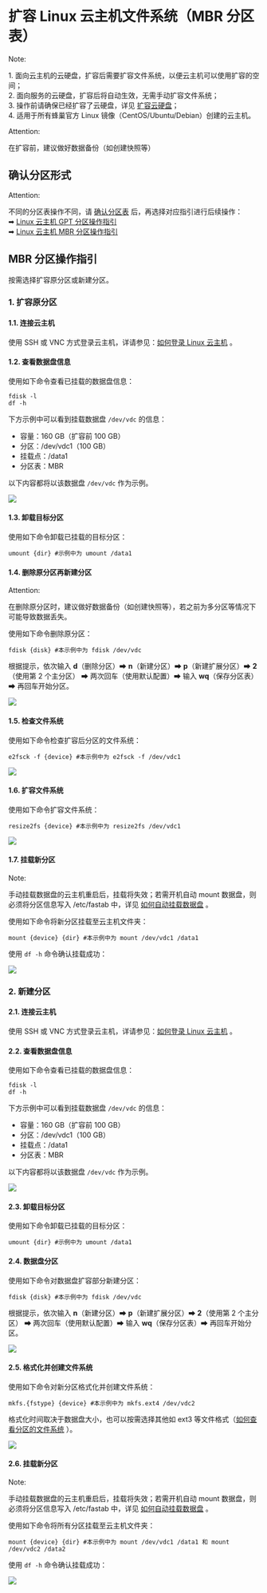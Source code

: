 # 扩容 Linux 云主机文件系统（MBR 分区表）

<span>Note:</span><div class="alertContent">1. 面向云主机的云硬盘，扩容后需要扩容文件系统，以便云主机可以使用扩容的空间；<br>2. 面向服务的云硬盘，扩容后将自动生效，无需手动扩容文件系统；<br>3. 操作前请确保已经扩容了云硬盘，详见 [扩容云硬盘](http://support.c.163.com/md.html#!平台服务/云硬盘/使用指南/扩容云硬盘.md)；<br>4. 适用于所有蜂巢官方 Linux 镜像（CentOS/Ubuntu/Debian）创建的云主机。</div>

<span>Attention:</span><div class="alertContent">在扩容前，建议做好数据备份（如创建快照等）</div>
## 确认分区形式

<span>Attention:</span><div class="alertContent">不同的分区表操作不同，请 [确认分区表](http://support.c.163.com/md.html#!平台服务/云硬盘/运维指南/Linux云主机/Linux云主机查看数据盘分区信息.md) 后，再选择对应指引进行后续操作：<br>➡ [Linux 云主机 GPT 分区操作指引](http://support.c.163.com/md.html#!平台服务/云硬盘/使用指南/扩容文件系统/扩容Linux云主机文件系统-GPT.md)<br>➡ [Linux 云主机 MBR 分区操作指引](http://support.c.163.com/md.html#!平台服务/云硬盘/使用指南/扩容文件系统/扩容Linux云主机文件系统-MBR.md)</div>

## MBR 分区操作指引

按需选择扩容原分区或新建分区。

### 1. 扩容原分区

#### 1.1. 连接云主机

使用 SSH 或 VNC 方式登录云主机，详请参见：[如何登录 Linux 云主机](http://support.c.163.com/md.html#!计算服务/云主机/使用指南/linux主机登录方法.md) 。

#### 1.2. 查看数据盘信息

使用如下命令查看已挂载的数据盘信息：

	fdisk -l
	df -h

下方示例中可以看到挂载数据盘 `/dev/vdc` 的信息：
* 容量：160 GB（扩容前 100 GB）
* 分区：/dev/vdc1（100 GB）
* 挂载点：/data1
* 分区表：MBR

以下内容都将以该数据盘 `/dev/vdc` 作为示例。

![](../../image/扩容文件系统-linux-确认数据盘信息.png)

#### 1.3. 卸载目标分区

使用如下命令卸载已挂载的目标分区：

	umount {dir} #示例中为 umount /data1

#### 1.4. 删除原分区再新建分区

<span>Attention:</span><div class="alertContent">在删除原分区时，建议做好数据备份（如创建快照等），若之前为多分区等情况下可能导致数据丢失。</div>

使用如下命令删除原分区：

	fdisk {disk} #本示例中为 fdisk /dev/vdc

根据提示，依次输入 **d**（删除分区）➡ **n**（新建分区）➡ **p**（新建扩展分区）➡ **2**（使用第 2 个主分区） ➡ 两次回车（使用默认配置）➡ 输入 **wq**（保存分区表）➡ 再回车开始分区。

![](../../image/扩容文件系统-linux-mbr-删除分区再新建.png)

#### 1.5. 检查文件系统

使用如下命令检查扩容后分区的文件系统：

	e2fsck -f {device} #本示例中为 e2fsck -f /dev/vdc1

![](../../image/扩容文件系统-linux-e2fsck.png)

#### 1.6. 扩容文件系统

使用如下命令扩容文件系统：

	resize2fs {device} #本示例中为 resize2fs /dev/vdc1

![](../../image/扩容文件系统-linux-resize2fs.png)

#### 1.7. 挂载新分区

<span>Note:</span><div class="alertContent">手动挂载数据盘的云主机重启后，挂载将失效；若需开机自动 mount 数据盘，则必须将分区信息写入 /etc/fastab 中，详见 [如何自动挂载数据盘](http://support.c.163.com/md.html#!平台服务/云硬盘/运维指南/Linux云主机/Linux云主机自动挂载数据盘.md) 。</div>

使用如下命令将新分区挂载至云主机文件夹：

	mount {device} {dir} #本示例中为 mount /dev/vdc1 /data1

使用 `df -h` 命令确认挂载成功：

![](../../image/扩容文件系统-linux-mount新分区.png)


### 2. 新建分区

#### 2.1. 连接云主机

使用 SSH 或 VNC 方式登录云主机，详请参见：[如何登录 Linux 云主机](http://support.c.163.com/md.html#!计算服务/云主机/使用指南/linux主机登录方法.md) 。


#### 2.2. 查看数据盘信息

使用如下命令查看已挂载的数据盘信息：

	fdisk -l
	df -h

下方示例中可以看到挂载数据盘 `/dev/vdc` 的信息：
* 容量：160 GB（扩容前 100 GB）
* 分区：/dev/vdc1（100 GB）
* 挂载点：/data1
* 分区表：MBR

以下内容都将以该数据盘 `/dev/vdc` 作为示例。

![](../../image/扩容文件系统-linux-确认数据盘信息.png)

#### 2.3. 卸载目标分区

使用如下命令卸载已挂载的目标分区：

	umount {dir} #示例中为 umount /data1

#### 2.4. 数据盘分区

使用如下命令对数据盘扩容部分新建分区：

	fdisk {disk} #本示例中为 fdisk /dev/vdc 

根据提示，依次输入 **n**（新建分区）➡ **p**（新建扩展分区）➡ **2**（使用第 2 个主分区） ➡ 两次回车（使用默认配置）➡ 输入 **wq**（保存分区表）➡ 再回车开始分区。

![](../../image/扩容文件系统-linux-mbr-新建分区.png)

#### 2.5. 格式化并创建文件系统

使用如下命令对新分区格式化并创建文件系统：

	mkfs.{fstype} {device} #本示例中为 mkfs.ext4 /dev/vdc2

格式化时间取决于数据盘大小，也可以按需选择其他如 ext3 等文件格式（[如何查看分区的文件系统](http://support.c.163.com/md.html#!平台服务/云硬盘/运维指南/Linux云主机/Linux云主机查看分区文件系统.md) ）。

![](../../image/扩容文件系统-linux-mbr-2分区格式化.png)

#### 2.6. 挂载新分区

<span>Note:</span><div class="alertContent">手动挂载数据盘的云主机重启后，挂载将失效；若需开机自动 mount 数据盘，则必须将分区信息写入 /etc/fastab 中，详见 [如何自动挂载数据盘](http://support.c.163.com/md.html#!平台服务/云硬盘/运维指南/Linux云主机/Linux云主机自动挂载数据盘.md) 。</div>

使用如下命令将所有分区挂载至云主机文件夹：

	mount {device} {dir} #本示例中为 mount /dev/vdc1 /data1 和 mount /dev/vdc2 /data2

使用 `df -h` 命令确认挂载成功：

![](../../image/扩容文件系统-linux-mount全部分区.png)

